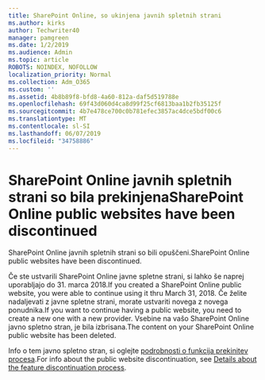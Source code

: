 ```yaml
---
title: SharePoint Online, so ukinjena javnih spletnih strani
ms.author: kirks
author: Techwriter40
manager: pamgreen
ms.date: 1/2/2019
ms.audience: Admin
ms.topic: article
ROBOTS: NOINDEX, NOFOLLOW
localization_priority: Normal
ms.collection: Adm_O365
ms.custom: ''
ms.assetid: 4b8b89f8-bfd8-4a60-812a-daf5d519788e
ms.openlocfilehash: 69f43d060d4ca8d99f25cf6813baa1b2fb35125f
ms.sourcegitcommit: 4b7e478ce700c0b781efec3857ac4dce5bdf00c6
ms.translationtype: MT
ms.contentlocale: sl-SI
ms.lasthandoff: 06/07/2019
ms.locfileid: "34758886"
---
```

# <a name="sharepoint-online-public-websites-have-been-discontinued"></a><span data-ttu-id="25439-102">SharePoint Online javnih spletnih strani so bila prekinjena</span><span class="sxs-lookup"><span data-stu-id="25439-102">SharePoint Online public websites have been discontinued</span></span>

<span data-ttu-id="25439-103">SharePoint Online javnih spletnih strani so bili opuščeni.</span><span class="sxs-lookup"><span data-stu-id="25439-103">SharePoint Online public websites have been discontinued.</span></span>

<span data-ttu-id="25439-104">Če ste ustvarili SharePoint Online javne spletne strani, si lahko še naprej uporabljajo do 31. marca 2018.</span><span class="sxs-lookup"><span data-stu-id="25439-104">If you created a SharePoint Online public website, you were able to continue using it thru March 31, 2018.</span></span> <span data-ttu-id="25439-105">Če želite nadaljevati z javne spletne strani, morate ustvariti novega z novega ponudnika.</span><span class="sxs-lookup"><span data-stu-id="25439-105">If you want to continue having a public website, you need to create a new one with a new provider.</span></span> <span data-ttu-id="25439-106">Vsebine na vašo SharePoint Online javno spletno stran, je bila izbrisana.</span><span class="sxs-lookup"><span data-stu-id="25439-106">The content on your SharePoint Online public website has been deleted.</span></span>

<span data-ttu-id="25439-107">Info o tem javno spletno stran, si oglejte [podrobnosti o funkcija prekinitev procesa](https://go.microsoft.com/fwlink/?linkid=866980).</span><span class="sxs-lookup"><span data-stu-id="25439-107">For info about the public website discontinuation, see [Details about the feature discontinuation process](https://go.microsoft.com/fwlink/?linkid=866980).</span></span>

